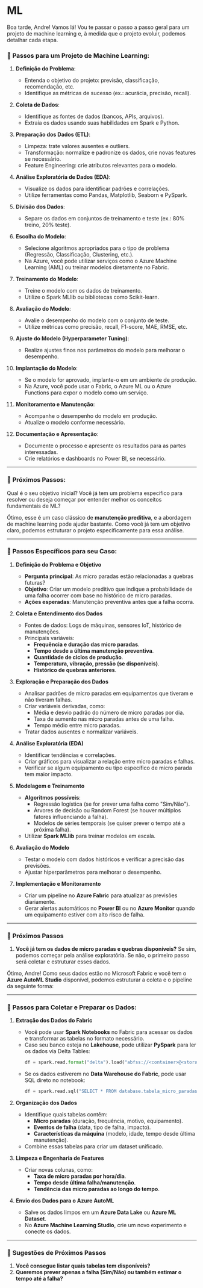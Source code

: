# ML

Boa tarde, Andre! Vamos lá! Vou te passar o passo a passo geral para um projeto de machine learning e, à medida que o projeto evoluir, podemos detalhar cada etapa. 

### 📌 **Passos para um Projeto de Machine Learning**:

1. **Definição do Problema**:
   - Entenda o objetivo do projeto: previsão, classificação, recomendação, etc.
   - Identifique as métricas de sucesso (ex.: acurácia, precisão, recall).

2. **Coleta de Dados**:
   - Identifique as fontes de dados (bancos, APIs, arquivos).
   - Extraia os dados usando suas habilidades em Spark e Python.

3. **Preparação dos Dados (ETL)**:
   - Limpeza: trate valores ausentes e outliers.
   - Transformação: normalize e padronize os dados, crie novas features se necessário.
   - Feature Engineering: crie atributos relevantes para o modelo.

4. **Análise Exploratória de Dados (EDA)**:
   - Visualize os dados para identificar padrões e correlações.
   - Utilize ferramentas como Pandas, Matplotlib, Seaborn e PySpark.

5. **Divisão dos Dados**:
   - Separe os dados em conjuntos de treinamento e teste (ex.: 80% treino, 20% teste).

6. **Escolha do Modelo**:
   - Selecione algoritmos apropriados para o tipo de problema (Regressão, Classificação, Clustering, etc.).
   - Na Azure, você pode utilizar serviços como o Azure Machine Learning (AML) ou treinar modelos diretamente no Fabric.

7. **Treinamento do Modelo**:
   - Treine o modelo com os dados de treinamento.
   - Utilize o Spark MLlib ou bibliotecas como Scikit-learn.

8. **Avaliação do Modelo**:
   - Avalie o desempenho do modelo com o conjunto de teste.
   - Utilize métricas como precisão, recall, F1-score, MAE, RMSE, etc.

9. **Ajuste do Modelo (Hyperparameter Tuning)**:
   - Realize ajustes finos nos parâmetros do modelo para melhorar o desempenho.

10. **Implantação do Modelo**:
    - Se o modelo for aprovado, implante-o em um ambiente de produção.
    - Na Azure, você pode usar o Fabric, o Azure ML ou o Azure Functions para expor o modelo como um serviço.

11. **Monitoramento e Manutenção**:
    - Acompanhe o desempenho do modelo em produção.
    - Atualize o modelo conforme necessário.

12. **Documentação e Apresentação**:
    - Documente o processo e apresente os resultados para as partes interessadas.
    - Crie relatórios e dashboards no Power BI, se necessário.

---

### 🎯 **Próximos Passos**:
Qual é o seu objetivo inicial? Você já tem um problema específico para resolver ou deseja começar por entender melhor os conceitos fundamentais de ML?

Ótimo, esse é um caso clássico de **manutenção preditiva**, e a abordagem de machine learning pode ajudar bastante. Como você já tem um objetivo claro, podemos estruturar o projeto especificamente para essa análise.

---

### 📌 **Passos Específicos para seu Caso**:

1. **Definição do Problema e Objetivo**
   - **Pergunta principal**: As micro paradas estão relacionadas a quebras futuras?
   - **Objetivo**: Criar um modelo preditivo que indique a probabilidade de uma falha ocorrer com base no histórico de micro paradas.
   - **Ações esperadas**: Manutenção preventiva antes que a falha ocorra.

2. **Coleta e Entendimento dos Dados**
   - Fontes de dados: Logs de máquinas, sensores IoT, histórico de manutenções.
   - Principais variáveis:
     - **Frequência e duração das micro paradas**.
     - **Tempo desde a última manutenção preventiva**.
     - **Quantidade de ciclos de produção**.
     - **Temperatura, vibração, pressão (se disponíveis)**.
     - **Histórico de quebras anteriores**.

3. **Exploração e Preparação dos Dados**
   - Analisar padrões de micro paradas em equipamentos que tiveram e não tiveram falhas.
   - Criar variáveis derivadas, como:
     - Média e desvio padrão do número de micro paradas por dia.
     - Taxa de aumento nas micro paradas antes de uma falha.
     - Tempo médio entre micro paradas.
   - Tratar dados ausentes e normalizar variáveis.

4. **Análise Exploratória (EDA)**
   - Identificar tendências e correlações.
   - Criar gráficos para visualizar a relação entre micro paradas e falhas.
   - Verificar se algum equipamento ou tipo específico de micro parada tem maior impacto.

5. **Modelagem e Treinamento**
   - **Algoritmos possíveis**:
     - Regressão logística (se for prever uma falha como "Sim/Não").
     - Árvores de decisão ou Random Forest (se houver múltiplos fatores influenciando a falha).
     - Modelos de séries temporais (se quiser prever o tempo até a próxima falha).
   - Utilizar **Spark MLlib** para treinar modelos em escala.

6. **Avaliação do Modelo**
   - Testar o modelo com dados históricos e verificar a precisão das previsões.
   - Ajustar hiperparâmetros para melhorar o desempenho.

7. **Implementação e Monitoramento**
   - Criar um pipeline no **Azure Fabric** para atualizar as previsões diariamente.
   - Gerar alertas automáticos no **Power BI** ou no **Azure Monitor** quando um equipamento estiver com alto risco de falha.

---

### 🎯 **Próximos Passos**
1. **Você já tem os dados de micro paradas e quebras disponíveis?** Se sim, podemos começar pela análise exploratória. Se não, o primeiro passo será coletar e estruturar esses dados.


Ótimo, Andre! Como seus dados estão no Microsoft Fabric e você tem o **Azure AutoML Studio** disponível, podemos estruturar a coleta e o pipeline da seguinte forma:

---

### 📌 **Passos para Coletar e Preparar os Dados**:

1. **Extração dos Dados do Fabric**  
   - Você pode usar **Spark Notebooks** no Fabric para acessar os dados e transformar as tabelas no formato necessário.
   - Caso seu banco esteja no **Lakehouse**, pode utilizar **PySpark** para ler os dados via Delta Tables:
     ```python
     df = spark.read.format("delta").load("abfss://<container>@<storage>.dfs.core.windows.net/<path>")
     ```
   - Se os dados estiverem no **Data Warehouse do Fabric**, pode usar SQL direto no notebook:
     ```python
     df = spark.read.sql("SELECT * FROM database.tabela_micro_paradas")
     ```

2. **Organização dos Dados**  
   - Identifique quais tabelas contêm:
     - **Micro paradas** (duração, frequência, motivo, equipamento).
     - **Eventos de falha** (data, tipo de falha, impacto).
     - **Características da máquina** (modelo, idade, tempo desde última manutenção).
   - Combine essas tabelas para criar um dataset unificado.

3. **Limpeza e Engenharia de Features**  
   - Criar novas colunas, como:
     - **Taxa de micro paradas por hora/dia**.
     - **Tempo desde última falha/manutenção**.
     - **Tendência das micro paradas ao longo do tempo**.

4. **Envio dos Dados para o Azure AutoML**  
   - Salve os dados limpos em um **Azure Data Lake** ou **Azure ML Dataset**.
   - No **Azure Machine Learning Studio**, crie um novo experimento e conecte os dados.

---

### 📌 **Sugestões de Próximos Passos**
1. **Você consegue listar quais tabelas tem disponíveis?**  
2. **Queremos prever apenas a falha (Sim/Não) ou também estimar o tempo até a falha?**
